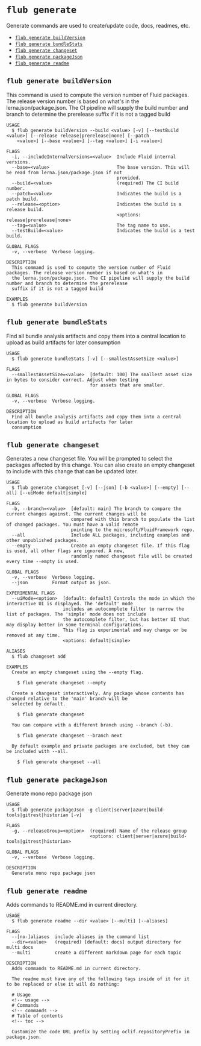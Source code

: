 `flub generate`
===============

Generate commands are used to create/update code, docs, readmes, etc.

* [`flub generate buildVersion`](#flub-generate-buildversion)
* [`flub generate bundleStats`](#flub-generate-bundlestats)
* [`flub generate changeset`](#flub-generate-changeset)
* [`flub generate packageJson`](#flub-generate-packagejson)
* [`flub generate readme`](#flub-generate-readme)

## `flub generate buildVersion`

This command is used to compute the version number of Fluid packages. The release version number is based on what's in the lerna.json/package.json. The CI pipeline will supply the build number and branch to determine the prerelease suffix if it is not a tagged build

```
USAGE
  $ flub generate buildVersion --build <value> [-v] [--testBuild <value>] [--release release|prerelease|none] [--patch
    <value>] [--base <value>] [--tag <value>] [-i <value>]

FLAGS
  -i, --includeInternalVersions=<value>  Include Fluid internal versions.
  --base=<value>                         The base version. This will be read from lerna.json/package.json if not
                                         provided.
  --build=<value>                        (required) The CI build number.
  --patch=<value>                        Indicates the build is a patch build.
  --release=<option>                     Indicates the build is a release build.
                                         <options: release|prerelease|none>
  --tag=<value>                          The tag name to use.
  --testBuild=<value>                    Indicates the build is a test build.

GLOBAL FLAGS
  -v, --verbose  Verbose logging.

DESCRIPTION
  This command is used to compute the version number of Fluid packages. The release version number is based on what's in
  the lerna.json/package.json. The CI pipeline will supply the build number and branch to determine the prerelease
  suffix if it is not a tagged build

EXAMPLES
  $ flub generate buildVersion
```

## `flub generate bundleStats`

Find all bundle analysis artifacts and copy them into a central location to upload as build artifacts for later consumption

```
USAGE
  $ flub generate bundleStats [-v] [--smallestAssetSize <value>]

FLAGS
  --smallestAssetSize=<value>  [default: 100] The smallest asset size in bytes to consider correct. Adjust when testing
                               for assets that are smaller.

GLOBAL FLAGS
  -v, --verbose  Verbose logging.

DESCRIPTION
  Find all bundle analysis artifacts and copy them into a central location to upload as build artifacts for later
  consumption
```

## `flub generate changeset`

Generates a new changeset file. You will be prompted to select the packages affected by this change. You can also create an empty changeset to include with this change that can be updated later.

```
USAGE
  $ flub generate changeset [-v] [--json] [-b <value>] [--empty] [--all] [--uiMode default|simple]

FLAGS
  -b, --branch=<value>  [default: main] The branch to compare the current changes against. The current changes will be
                        compared with this branch to populate the list of changed packages. You must have a valid remote
                        pointing to the microsoft/FluidFramework repo.
  --all                 Include ALL packages, including examples and other unpublished packages.
  --empty               Create an empty changeset file. If this flag is used, all other flags are ignored. A new,
                        randomly named changeset file will be created every time --empty is used.

GLOBAL FLAGS
  -v, --verbose  Verbose logging.
  --json         Format output as json.

EXPERIMENTAL FLAGS
  --uiMode=<option>  [default: default] Controls the mode in which the interactive UI is displayed. The 'default' mode
                     includes an autocomplete filter to narrow the list of packages. The 'simple' mode does not include
                     the autocomplete filter, but has better UI that may display better in some terminal configurations.
                     This flag is experimental and may change or be removed at any time.
                     <options: default|simple>

ALIASES
  $ flub changeset add

EXAMPLES
  Create an empty changeset using the --empty flag.

    $ flub generate changeset --empty

  Create a changeset interactively. Any package whose contents has changed relative to the 'main' branch will be
  selected by default.

    $ flub generate changeset

  You can compare with a different branch using --branch (-b).

    $ flub generate changeset --branch next

  By default example and private packages are excluded, but they can be included with --all.

    $ flub generate changeset --all
```

## `flub generate packageJson`

Generate mono repo package json

```
USAGE
  $ flub generate packageJson -g client|server|azure|build-tools|gitrest|historian [-v]

FLAGS
  -g, --releaseGroup=<option>  (required) Name of the release group
                               <options: client|server|azure|build-tools|gitrest|historian>

GLOBAL FLAGS
  -v, --verbose  Verbose logging.

DESCRIPTION
  Generate mono repo package json
```

## `flub generate readme`

Adds commands to README.md in current directory.

```
USAGE
  $ flub generate readme --dir <value> [--multi] [--aliases]

FLAGS
  --[no-]aliases  include aliases in the command list
  --dir=<value>   (required) [default: docs] output directory for multi docs
  --multi         create a different markdown page for each topic

DESCRIPTION
  Adds commands to README.md in current directory.

  The readme must have any of the following tags inside of it for it to be replaced or else it will do nothing:

  # Usage
  <!-- usage -->
  # Commands
  <!-- commands -->
  # Table of contents
  <!-- toc -->

  Customize the code URL prefix by setting oclif.repositoryPrefix in package.json.
```
